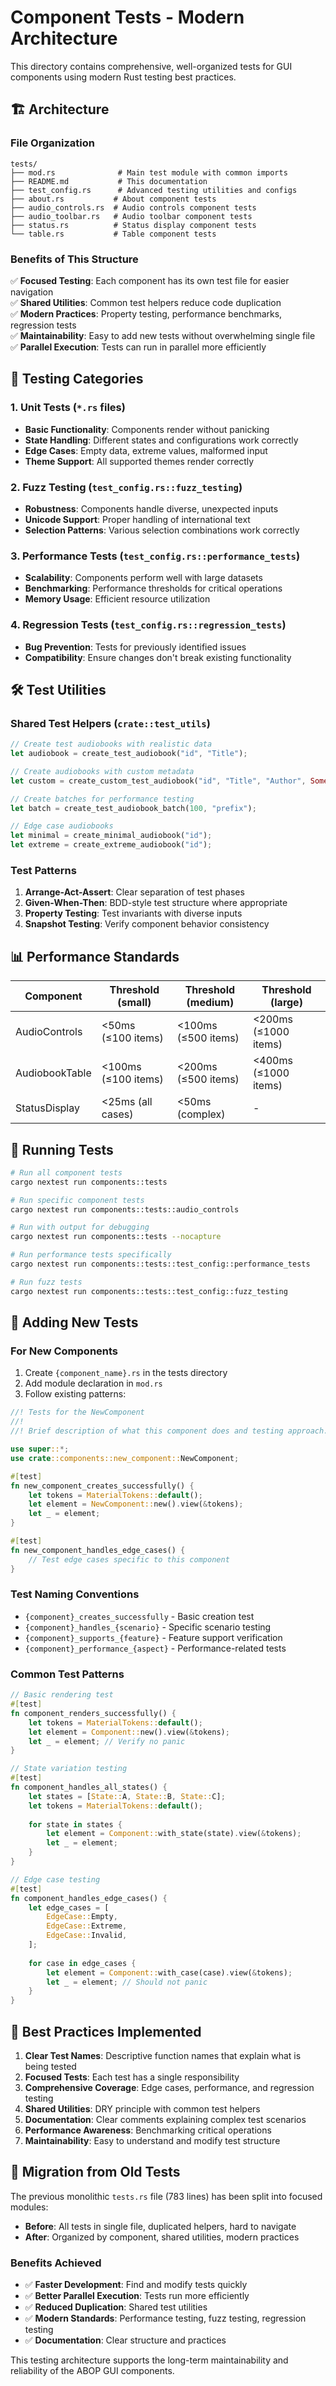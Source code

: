 # Component Tests - Modern Architecture

This directory contains comprehensive, well-organized tests for GUI components using modern Rust testing best practices.

## 🏗️ Architecture

### File Organization

```
tests/
├── mod.rs              # Main test module with common imports
├── README.md           # This documentation
├── test_config.rs      # Advanced testing utilities and configs
├── about.rs           # About component tests
├── audio_controls.rs  # Audio controls component tests
├── audio_toolbar.rs   # Audio toolbar component tests
├── status.rs          # Status display component tests
└── table.rs           # Table component tests
```

### Benefits of This Structure

✅ **Focused Testing**: Each component has its own test file for easier navigation  
✅ **Shared Utilities**: Common test helpers reduce code duplication  
✅ **Modern Practices**: Property testing, performance benchmarks, regression tests  
✅ **Maintainability**: Easy to add new tests without overwhelming single file  
✅ **Parallel Execution**: Tests can run in parallel more efficiently  

## 🧪 Testing Categories

### 1. Unit Tests (`*.rs` files)
- **Basic Functionality**: Components render without panicking
- **State Handling**: Different states and configurations work correctly
- **Edge Cases**: Empty data, extreme values, malformed input
- **Theme Support**: All supported themes render correctly

### 2. Fuzz Testing (`test_config.rs::fuzz_testing`)
- **Robustness**: Components handle diverse, unexpected inputs
- **Unicode Support**: Proper handling of international text
- **Selection Patterns**: Various selection combinations work correctly

### 3. Performance Tests (`test_config.rs::performance_tests`)
- **Scalability**: Components perform well with large datasets
- **Benchmarking**: Performance thresholds for critical operations
- **Memory Usage**: Efficient resource utilization

### 4. Regression Tests (`test_config.rs::regression_tests`)
- **Bug Prevention**: Tests for previously identified issues
- **Compatibility**: Ensure changes don't break existing functionality

## 🛠️ Test Utilities

### Shared Test Helpers (`crate::test_utils`)

```rust
// Create test audiobooks with realistic data
let audiobook = create_test_audiobook("id", "Title");

// Create audiobooks with custom metadata
let custom = create_custom_test_audiobook("id", "Title", "Author", Some(3600));

// Create batches for performance testing
let batch = create_test_audiobook_batch(100, "prefix");

// Edge case audiobooks
let minimal = create_minimal_audiobook("id");
let extreme = create_extreme_audiobook("id");
```

### Test Patterns

1. **Arrange-Act-Assert**: Clear separation of test phases
2. **Given-When-Then**: BDD-style test structure where appropriate
3. **Property Testing**: Test invariants with diverse inputs
4. **Snapshot Testing**: Verify component behavior consistency

## 📊 Performance Standards

| Component | Threshold (small) | Threshold (medium) | Threshold (large) |
|-----------|-------------------|--------------------|--------------------|
| AudioControls | <50ms (≤100 items) | <100ms (≤500 items) | <200ms (≤1000 items) |
| AudiobookTable | <100ms (≤100 items) | <200ms (≤500 items) | <400ms (≤1000 items) |
| StatusDisplay | <25ms (all cases) | <50ms (complex) | - |

## 🚀 Running Tests

```bash
# Run all component tests
cargo nextest run components::tests

# Run specific component tests
cargo nextest run components::tests::audio_controls

# Run with output for debugging
cargo nextest run components::tests --nocapture

# Run performance tests specifically
cargo nextest run components::tests::test_config::performance_tests

# Run fuzz tests
cargo nextest run components::tests::test_config::fuzz_testing
```

## 📝 Adding New Tests

### For New Components

1. Create `{component_name}.rs` in the tests directory
2. Add module declaration in `mod.rs`
3. Follow existing patterns:

```rust
//! Tests for the NewComponent
//!
//! Brief description of what this component does and testing approach.

use super::*;
use crate::components::new_component::NewComponent;

#[test]
fn new_component_creates_successfully() {
    let tokens = MaterialTokens::default();
    let element = NewComponent::new().view(&tokens);
    let _ = element;
}

#[test]
fn new_component_handles_edge_cases() {
    // Test edge cases specific to this component
}
```

### Test Naming Conventions

- `{component}_creates_successfully` - Basic creation test
- `{component}_handles_{scenario}` - Specific scenario testing
- `{component}_supports_{feature}` - Feature support verification
- `{component}_performance_{aspect}` - Performance-related tests

### Common Test Patterns

```rust
// Basic rendering test
#[test]
fn component_renders_successfully() {
    let tokens = MaterialTokens::default();
    let element = Component::new().view(&tokens);
    let _ = element; // Verify no panic
}

// State variation testing
#[test]
fn component_handles_all_states() {
    let states = [State::A, State::B, State::C];
    let tokens = MaterialTokens::default();
    
    for state in states {
        let element = Component::with_state(state).view(&tokens);
        let _ = element;
    }
}

// Edge case testing
#[test]
fn component_handles_edge_cases() {
    let edge_cases = [
        EdgeCase::Empty,
        EdgeCase::Extreme,
        EdgeCase::Invalid,
    ];
    
    for case in edge_cases {
        let element = Component::with_case(case).view(&tokens);
        let _ = element; // Should not panic
    }
}
```

## 🎯 Best Practices Implemented

1. **Clear Test Names**: Descriptive function names that explain what is being tested
2. **Focused Tests**: Each test has a single responsibility
3. **Comprehensive Coverage**: Edge cases, performance, and regression testing
4. **Shared Utilities**: DRY principle with common test helpers
5. **Documentation**: Clear comments explaining complex test scenarios
6. **Performance Awareness**: Benchmarking critical operations
7. **Maintainability**: Easy to understand and modify test structure

## 🔄 Migration from Old Tests

The previous monolithic `tests.rs` file (783 lines) has been split into focused modules:

- **Before**: All tests in single file, duplicated helpers, hard to navigate
- **After**: Organized by component, shared utilities, modern practices

### Benefits Achieved

- ✅ **Faster Development**: Find and modify tests quickly
- ✅ **Better Parallel Execution**: Tests run more efficiently
- ✅ **Reduced Duplication**: Shared test utilities
- ✅ **Modern Standards**: Performance testing, fuzz testing, regression testing
- ✅ **Documentation**: Clear structure and practices

This testing architecture supports the long-term maintainability and reliability of the ABOP GUI components.